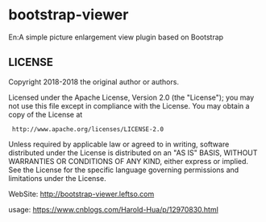# bootstrap-viewer
En:A simple picture enlargement view plugin based on Bootstrap

## LICENSE

 Copyright 2018-2018 the original author or authors.

Licensed under the Apache License, Version 2.0 (the "License");
you may not use this file except in compliance with the License.
 You may obtain a copy of the License at

     http://www.apache.org/licenses/LICENSE-2.0

Unless required by applicable law or agreed to in writing, software
distributed under the License is distributed on an "AS IS" BASIS,
WITHOUT WARRANTIES OR CONDITIONS OF ANY KIND, either express or implied.
See the License for the specific language governing permissions and
limitations under the License.

WebSite: http://bootstrap-viewer.leftso.com

usage: https://www.cnblogs.com/Harold-Hua/p/12970830.html
